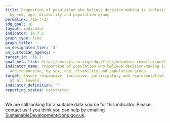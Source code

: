 ```yaml
---
title: Proportion of population who believe decision-making is inclusive and responsive,
  by sex, age, disability and population group
permalink: /16-7-2/
sdg_goal: 16
layout: indicator
indicator: 16.7.2
graph_type: line
graph_title: ~
un_designated_tier: '3'
un_custodian_agency: ~
target_id: '16.7'
goal_meta_link: http://unstats.un.org/sdgs/files/metadata-compilation/Metadata-Goal-16.pdf
indicator_name: Proportion of population who believe decision-making is inclusive
  and responsive, by sex, age, disability and population group
target: Ensure responsive, inclusive, participatory and representative decision-making
  at all levels.
indicator_definition: ''
reporting_status: notstarted
---
```


We are still looking for a suitable data source for this indicator. Please contact us if you think you can help by emailing <a href="mailto:SustainableDevelopment@ons.gov.uk">SustainableDevelopment@ons.gov.uk</a>.



